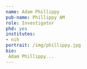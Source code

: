 ```yaml
---
name: Adam Phillippy
pub-name: Phillippy AM
role: Investigator
phd: yes
institutes:
- nih
portrait: /img/phillippy.jpg
bio:
 Adam Phillippy...
---
```

